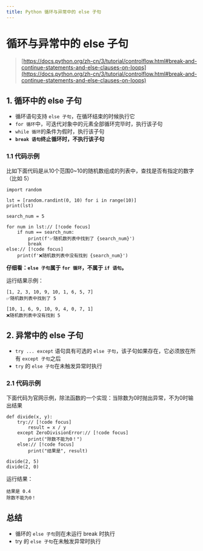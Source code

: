 ```yaml
---
title: Python 循环与异常中的 else 子句
---
```


# 循环与异常中的 else 子句

> [https://docs.python.org/zh-cn/3/tutorial/controlflow.html#break-and-continue-statements-and-else-clauses-on-loops](https://docs.python.org/zh-cn/3/tutorial/controlflow.html#break-and-continue-statements-and-else-clauses-on-loops)

## 1. 循环中的 else 子句
- 循环语句支持 `else 子句`，在循环结束的时候执行它
- `for 循环`中，可迭代对象中的元素全部循环完毕时，执行该子句
- `while 循环`的条件为假时，执行该子句
- **`break 语句`终止循环时，不执行该子句**

### 1.1 代码示例
比如下面代码是从10个范围0~10的随机数组成的列表中，查找是否有指定的数字（比如 5）

```python{8,12}
import random

lst = [random.randint(0, 10) for i in range(10)]
print(lst)

search_num = 5

for num in lst:// [!code focus]
    if num == search_num:
        print(f'✅随机数列表中找到了 {search_num}')
        break
else:// [!code focus]
    print(f'❌随机数列表中没有找到 {search_num}')
```

**仔细看：`else 子句`属于 `for 循环`，不属于 `if 语句`。**


运行结果示例：
```
[1, 2, 3, 10, 9, 10, 1, 6, 5, 7]
✅随机数列表中找到了 5

[10, 1, 6, 9, 10, 9, 4, 0, 7, 1]
❌随机数列表中没有找到 5
```

## 2. 异常中的 else 子句
- `try ... except` 语句具有可选的 `else 子句`，该子句如果存在，它必须放在所有 `except 子句`之后
- `try` 的 `else 子句`在未触发异常时执行

### 2.1 代码示例
下面代码为官网示例，除法函数的一个实现：当除数为0时抛出异常，不为0时输出结果

```python{2,4,6}
def divide(x, y):
    try:// [!code focus]
        result = x / y
    except ZeroDivisionError:// [!code focus]
        print("除数不能为0！")
    else:// [!code focus]
        print("结果是", result)

divide(2, 5)
divide(2, 0)
```

运行结果：
```
结果是 0.4
除数不能为0！
```

## 总结
- 循环的 `else 子句`则在未运行 break 时执行
- try 的 `else 子句`在未触发异常时执行
